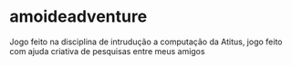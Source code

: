 # amoideadventure
Jogo feito na disciplina de intrudução a computação da Atitus, jogo feito com ajuda criativa de pesquisas entre meus amigos
